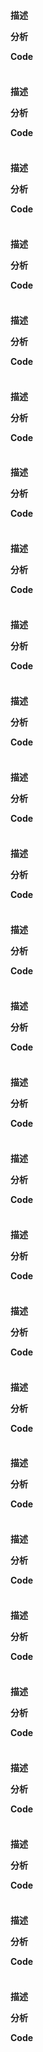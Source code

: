 ### #

**描述**







**分析**









**Code**

```c++

```





### #

**描述**







**分析**









**Code**

```c++

```





### #

**描述**







**分析**









**Code**

```c++

```



### #

**描述**







**分析**









**Code**

```c++

```





### #

**描述**







**分析**









**Code**

```c++

```





### #

**描述**







**分析**









**Code**

```c++

```





### #

**描述**







**分析**









**Code**

```c++

```





### #

**描述**







**分析**









**Code**

```c++

```





### #

**描述**







**分析**









**Code**

```c++

```





### #

**描述**







**分析**









**Code**

```c++

```





### #

**描述**







**分析**









**Code**

```c++

```





### #

**描述**







**分析**









**Code**

```c++

```





### #

**描述**







**分析**









**Code**

```c++

```





### #

**描述**







**分析**









**Code**

```c++

```





### #

**描述**







**分析**









**Code**

```c++

```





### #

**描述**







**分析**









**Code**

```c++

```





### #

**描述**







**分析**









**Code**

```c++

```





### #

**描述**







**分析**









**Code**

```c++

```





### #

**描述**







**分析**









**Code**

```c++

```





### #

**描述**







**分析**









**Code**

```c++

```





### #

**描述**







**分析**









**Code**

```c++

```





### #

**描述**







**分析**









**Code**

```c++

```





### #

**描述**







**分析**









**Code**

```c++

```





### #

**描述**







**分析**









**Code**

```c++

```





### #

**描述**







**分析**









**Code**

```c++

```





### #

**描述**







**分析**









**Code**

```c++

```





### #

**描述**







**分析**









**Code**

```c++

```